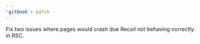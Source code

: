 ```yaml
---
'gitbook': patch
---
```


Fix two issues where pages would crash due Recoil not behaving correctly in RSC.
